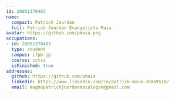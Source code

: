```yaml
---
id: 20051370403
name:
  compact: Patrick Jourdan
  full: Patrick Jourdan Evangelista Maia
avatar: https://github.com/pmaia.png
occupations:
- id: 20051370403
  type: student
  campus: ifpb-jp
  course: cstsi
  isFinished: true
addresses:
  github: https://github.com/pmaia
  linkedin: https://www.linkedin.com/in/patrick-maia-2b0a9510/
  email: magnopatrickjourdanmaialogan@gmail.com
---
```

